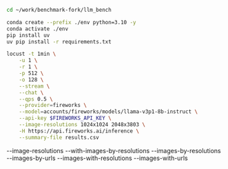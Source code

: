 ```bash
cd ~/work/benchmark-fork/llm_bench

conda create --prefix ./env python=3.10 -y
conda activate ./env
pip install uv
uv pip install -r requirements.txt

locust -t 1min \
    -u 1 \
    -r 1 \
    -p 512 \
    -o 128 \
    --stream \
    --chat \
    --qps 0.5 \
    --provider=fireworks \
    --model=accounts/fireworks/models/llama-v3p1-8b-instruct \
    --api-key $FIREWORKS_API_KEY \
    --image-resolutions 1024x1024 2048x3803 \
    -H https://api.fireworks.ai/inference \
    --summary-file results.csv
```

--image-resolutions
--with-images-by-resolutions
--images-by-resolutions
--images-by-urls
--images-with-resolutions
--images-with-urls